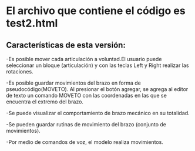 # El archivo que contiene el código es test2.html

## Características de esta versión:

-Es posible mover cada articulación a voluntad.El usuario puede seleccionar un bloque (articulación) y con las teclas Left y Right realizar las rotaciones.

-Es posible guardar movimientos del brazo en forma de pseudocódigo(MOVETO). Al presionar el botón agregar, se agrega al editor de texto un comando MOVETO con las coordenadas en las que se encuentra el extremo del brazo.

-Se puede visualizar el comportamiento de brazo mecánico en su totalidad.

-Se pueden guardar rutinas de movimiento del brazo (conjunto de movimientos).

-Por medio de comandos de voz, el modelo realiza movimientos.
